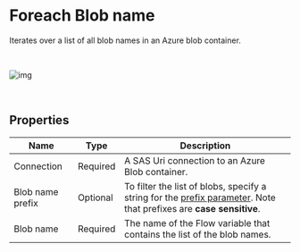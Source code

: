 # Foreach Blob name

Iterates over a list of all blob names in an Azure blob container.

<br/>

![img](https://profitbasedocs.blob.core.windows.net/flowimages/foreachblobname.png)

<br/>

## Properties

| Name             | Type      |Description                                             |
|------------------|-----------|--------------------------------------------------------|
| Connection       | Required  | A SAS Uri connection to an Azure Blob container.       |
| Blob name prefix | Optional  | To filter the list of blobs, specify a string for the [prefix parameter](https://learn.microsoft.com/en-us/azure/storage/blobs/storage-blobs-list#filter-results-with-a-prefix). Note that prefixes are **case sensitive**. |
| Blob name | Required | The name of the Flow variable that contains the list of the blob names. |